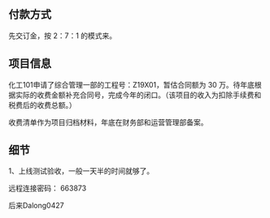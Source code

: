 ## 付款方式

先交订金，按 2：7：1 的模式来。

## 项目信息

 化工101申请了综合管理一部的工程号：Z19X01，暂估合同额为 30 万。待年底根据实际的收费金额补充合同号，完成今年的闭口。（该项目的收入为扣除手续费和税费后的收费总额。）

收费清单作为项目归档材料，年底在财务部和运营管理部备案。

## 细节

1、上线测试验收，一般一天半的时间就够了。

远程连接密码： 663873

后来Dalong0427